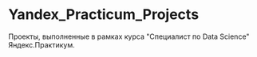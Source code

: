 # Yandex_Practicum_Projects
Проекты, выполненные в рамках курса "Специалист по Data Science" Яндекс.Практикум.
